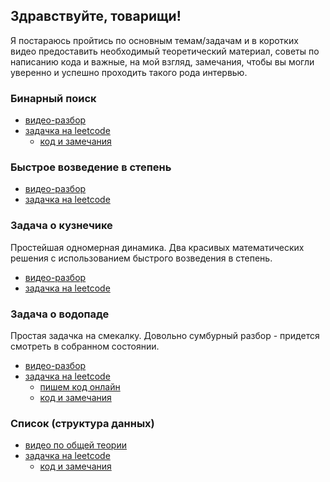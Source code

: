 ## Здравствуйте, товарищи!

Я постараюсь пройтись по основным темам/задачам и в коротких видео предоставить необходимый теоретический материал, советы по написанию кода и важные, на мой взгляд, замечания, чтобы вы могли уверенно и успешно проходить такого рода интервью.

### Бинарный поиск
* [видео-разбор](https://youtu.be/fZ9VKq8ybq4)
* [задачка на leetcode](https://leetcode.com/problems/binary-search)
  * [код и замечания](binsearch.md)

### Быстрое возведение в степень
* [видео-разбор](https://youtu.be/swktXq5COtI)
* [задачка на leetcode](https://leetcode.com/problems/powx-n)

### Задача о кузнечике
Простейшая одномерная динамика. Два красивых математических решения с использованием быстрого возведения в степень.
* [видео-разбор](https://youtu.be/qoo_P3nbfic)
* [задачка на leetcode](https://leetcode.com/problems/climbing-stairs)

### Задача о водопаде
Простая задачка на смекалку. Довольно сумбурный разбор - придется смотреть в собранном состоянии.
* [видео-разбор](https://youtu.be/4ntW5KknHPQ)
* [задачка на leetcode](https://leetcode.com/problems/trapping-rain-water)
  * [пишем код онлайн](https://youtu.be/lXPKZSUJb94)
  * [код и замечания](trapping_rain_water.md)

### Список (структура данных)
* [видео по общей теории](https://youtu.be/MGkDPkQMSR4)
* [задачка на leetcode](https://leetcode.com/problems/design-linked-list)
  * [код и замечания](design_linked_list.md)
